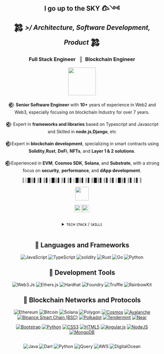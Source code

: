 <!-- [1] : Seaction Header : Main -->
<h2 align="center">
 <strong> I go up to the SKY 𐂃༺ </strong><br> 
 𒄆 <em> >/ Architecture, Software Development, Product </em> 𒄆
</h2>
<div align="center">
 <h3>
 Full Stack Engineer &nbsp; ║ &nbsp;Blockchain Engineer
 </h3>

<img src="./assets/images/batman_logo_with_flame.png" height="90"/>

𒆙 **Senior Software Engineer** with **10+** years of experience in Web2 and Web3, especially focusing on blockchain Industry for over 7 years.
<br/>

𒆙 Expert in **frameworks and libraries** based on Typescript and Javascript and Skilled in **node.js**,**Django**, etc
<br/>

𒆙Expert in **blockchain development**, specializing in smart contracts using **Solidity**,**Rust**, **DeFi**, **NFTs**, and **Layer 1 & 2 solutions**.
<br/>

𒆙Experienced in **EVM**, **Cosmos SDK**, **Solana**, and **Substrate**, with a strong focus on **security**, **performance**, and **dApp development**.

 <!-- [1.1] : Seaction Header : Insights & Interests -->

║│█║▌║▌║▌│█║▌║▌║▌│█║▌║▌║█║▌║▌║▌│█║▌║▌║▌║ 

<img src="./assets/images/character_portrait_icon.png" height="44"/>

 <!-- [1.2] : Seaction Header : PROFILE VIEWS -->
<img 
    align="center" 
    height="24" 
    src="https://img.shields.io/badge/PROFILE_VIEWS_➤-000000?style=for-the-badge&logo=github&logoColor=4EAA25"
/><img 
    align="center" 
    height="24" 
    src="https://profile-counter.glitch.me/{up-to-sky}/count.svg"
/>

</div>

##
##

<div align="center">

<details>
<summary> ᴛᴇᴄʜ ꜱᴛᴀᴄᴋ / ꜱᴋɪʟʟꜱ  </summary>
<br>

| **Technical Skills** |
| - |
| **Languages & Technologies:** <br> Android (Java, Kotlin), Flutter (Dart), React Native (JS), C#, Swift, <br> Java SE, RxJava, AIDL, Dagger, OpenCV, BLE, OpenGL                                          |
| **Tools & Software:** <br> Android Studio, IntelliJ IDEA, VS Code, Visual Studio, Unity (2D), Postman, Adobe CC                                                                                           |
| **Databases:** <br> MySQL, MS-SQL, SQLite, Firebase, Room DB                                                                                                                                              |
| **Android Architecture Components:** <br> Lifecycle-aware components, Compose (UI Toolkit), ViewModel, LiveData, Navigation, Hilt &nbsp; <br> View Binding, Data Binding, Room DB, WorkManager, DataStore |
| **Design Patterns:** <br> MVI, MVVM, MVP, MVC, Facade, Observer, BLoC                                                                                                                                     |
| **Version Control:** <br> GitHub, GitLab                                                                                                                                                                  |

 <br/>

</details>

 <br/>


## 🥇 Languages and Frameworks

![JavaScript](https://img.shields.io/badge/JavaScript-F7DF1E?style=for-the-badge&logo=javascript&logoColor=black)
![TypeScript](https://img.shields.io/badge/typescript-%23007ACC.svg?style=for-the-badge&logo=typescript&logoColor=white)
![solidity](https://img.shields.io/badge/Solidity-363636?style=for-the-badge&logo=solidity&logoColor=white)
![Rust](https://img.shields.io/badge/Rust-000000?style=for-the-badge&logo=rust&logoColor=white)
![Go](https://img.shields.io/badge/Go-00ADD8?style=for-the-badge&logo=go&logoColor=white)
![Python](https://img.shields.io/badge/Python-3776AB?style=for-the-badge&logo=python&logoColor=white)



## 🥈 Development Tools
![Web3.Js](https://img.shields.io/badge/web3.js-F16822?style=for-the-badge&logo=web3.js&logoColor=white)
![Ethers.js](https://img.shields.io/badge/Ethers.js-3C3C3D?style=for-the-badge&logo=ethereum&logoColor=white)
![Hardhat](https://img.shields.io/badge/Hardhat-E8B90E?style=for-the-badge&logo=hardhat&logoColor=black)
![Foundry](https://img.shields.io/badge/Foundry-7A0C00?style=for-the-badge&logo=foundry&logoColor=white)
![Truffle](https://img.shields.io/badge/Truffle-5E464D?style=for-the-badge&logo=truffle&logoColor=white)
![RainbowKit](https://img.shields.io/badge/Rainbow-E92298?style=for-the-badge&logo=rainbow&logoColor=white)

## 🥉 Blockchain Networks and Protocols

![Ethereum](https://img.shields.io/badge/Ethereum-3C3C3D?style=for-the-badge&logo=ethereum&logoColor=white)
![Bitcoin](https://img.shields.io/badge/Bitcoin-F7931A?style=for-the-badge&logo=bitcoin&logoColor=white)
![Solana](https://img.shields.io/badge/Solana-9945FF?style=for-the-badge&logo=solana&logoColor=white)
![Polygon](https://img.shields.io/badge/Polygon-8247E5?style=for-the-badge&logo=polygon&logoColor=white)
[![Cosmos](https://img.shields.io/badge/Cosmos-2D374B?style=for-the-badge&logo=cosmos&logoColor=white)](#)
[![Avalanche](https://img.shields.io/badge/Avalanche-E84142?style=for-the-badge&logo=avalanche&logoColor=white)](#)
[![Binance Smart Chain (BSC)](https://img.shields.io/badge/BSC-F3BA2F?style=for-the-badge&logo=binance&logoColor=black)](#)
[![Polkadot](https://img.shields.io/badge/Polkadot-E6007A?style=for-the-badge&logo=polkadot&logoColor=white)](#)
[![Tendermint](https://img.shields.io/badge/Tendermint-2D374B?style=for-the-badge&logo=tendermint&logoColor=white)](#)
[![Near](https://img.shields.io/badge/NEAR-000000?style=for-the-badge&logo=near&logoColor=white)](#)

[![Bootstrap](https://img.shields.io/badge/bootstrap-%23563D7C.svg?style=for-the-badge&logo=bootstrap&logoColor=white)](#)
[![Python](https://img.shields.io/badge/Python-3776AB?style=for-the-badge&logo=python&logoColor=white)](#)
[![CSS3](https://img.shields.io/badge/css3-%231572B6.svg?style=for-the-badge&logo=css3&logoColor=white)](#)
[![HTML5](https://img.shields.io/badge/html5-%23E34F26.svg?style=for-the-badge&logo=html5&logoColor=white)](#)
[![Angular.js](https://img.shields.io/badge/Angular-DD0031?style=for-the-badge&logo=angular&logoColor=white)](#)
[![NodeJS](https://img.shields.io/badge/node.js-6DA55F?style=for-the-badge&logo=node.js&logoColor=white)](#)
[![MongoDB](https://img.shields.io/badge/MongoDB-4EA94B?style=for-the-badge&logo=mongodb&logoColor=white)](#)

##

![Java](https://img.shields.io/badge/java-%23ED8B00.svg?style=for-the-badge&logo=java&logoColor=white)
![Dart](https://img.shields.io/badge/dart-%230175C2.svg?style=for-the-badge&logo=dart&logoColor=white)
![Python](https://img.shields.io/badge/python-3670A0?style=for-the-badge&logo=python&logoColor=ffdd54)
![jQuery](https://img.shields.io/badge/jquery-%230769AD.svg?style=for-the-badge&logo=jquery&logoColor=white)
![AWS](https://img.shields.io/badge/AWS-%23FF9900.svg?style=for-the-badge&logo=amazon-aws&logoColor=white)
![DigitalOcean](https://img.shields.io/badge/DigitalOcean-%230167ff.svg?style=for-the-badge&logo=digitalOcean&logoColor=white)
</div>
